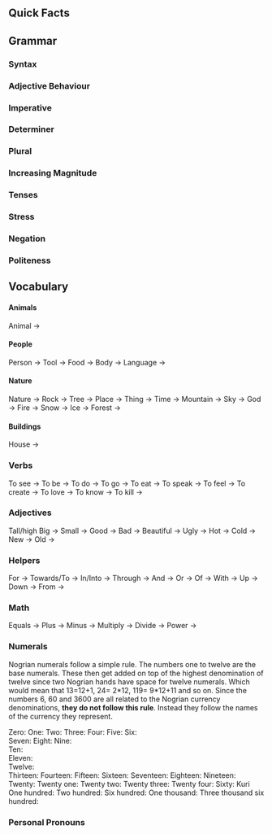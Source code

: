 

```table-of-contents
```


## Quick Facts



## Grammar


### Syntax

### Adjective Behaviour

### Imperative


### Determiner


### Plural



### Increasing Magnitude


### Tenses



### Stress


### Negation


### Politeness


## Vocabulary

#### Animals

Animal ->

#### People

Person -> 
Tool -> 
Food -> 
Body -> 
Language ->

#### Nature

Nature ->
Rock -> 
Tree -> 
Place ->
Thing ->
Time -> 
Mountain ->
Sky -> 
God ->
Fire -> 
Snow -> 
Ice ->
Forest ->

#### Buildings

House ->

### Verbs

To see -> 
To be -> 
To do -> 
To go -> 
To eat ->
To speak -> 
To feel -> 
To create ->
To love -> 
To know -> 
To kill -> 


### Adjectives

Tall/high 
Big -> 
Small ->
Good ->
Bad -> 
Beautiful -> 
Ugly ->
Hot -> 
Cold ->
New ->
Old -> 


### Helpers

For ->
Towards/To ->
In/Into ->
Through ->
And ->
Or ->
Of ->
With ->
Up ->
Down ->
From ->  



### Math

Equals -> 
Plus ->
Minus ->
Multiply ->
Divide ->
Power ->



### Numerals

Nogrian numerals follow a simple rule. The numbers one to twelve are the base numerals. These then get added on top of the highest denomination of twelve since two Nogrian hands have space for twelve numerals.  Which would mean that 13=12+1, 24= 2\*12, 119= 9\*12+11 and so on. Since the numbers 6, 60 and 3600 are all related to the Nogrian currency denominations, **they do not follow this rule**. Instead they follow the names of the currency they represent. 

Zero: 
One: 
Two: 
Three: 
Four: 
Five: 
Six:  
Seven: 
Eight: 
Nine:  
Ten:  
Eleven:  
Twelve:  
Thirteen: 
Fourteen: 
Fifteen: 
Sixteen: 
Seventeen: 
Eighteen: 
Nineteen: 
Twenty: 
Twenty one: 
Twenty two: 
Twenty three: 
Twenty four: 
Sixty: Kuri
One hundred: 
Two hundred: 
Six hundred: 
One thousand: 
Three thousand six hundred:



### Personal Pronouns



